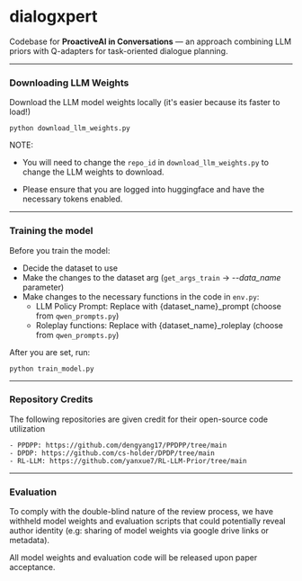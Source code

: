 # dialogxpert

Codebase for **ProactiveAI in Conversations** — an approach combining LLM priors with Q-adapters for task-oriented dialogue planning.

---

### Downloading LLM Weights

Download the LLM model weights locally (it's easier because its faster to load!)

```
python download_llm_weights.py
```

NOTE: 

- You will need to change the `repo_id` in `download_llm_weights.py` to change the LLM weights to download.

- Please ensure that you are logged into huggingface and have the necessary tokens enabled.

---

### Training the model

Before you train the model:
- Decide the dataset to use
- Make the changes to the dataset arg (`get_args_train` -> *--data_name* parameter)
- Make changes to the necessary functions in the code in `env.py`:
    - LLM Policy Prompt: Replace with {dataset_name}_prompt (choose from `qwen_prompts.py`)
    - Roleplay functions: Replace with {dataset_name}_roleplay (choose from `qwen_prompts.py`)

After you are set, run:

```
python train_model.py
```

---

### Repository Credits

The following repositories are given credit for their open-source code utilization

```
- PPDPP: https://github.com/dengyang17/PPDPP/tree/main
- DPDP: https://github.com/cs-holder/DPDP/tree/main
- RL-LLM: https://github.com/yanxue7/RL-LLM-Prior/tree/main
```

---

### Evaluation

To comply with the double-blind nature of the review process, we have withheld model weights and evaluation scripts that could potentially reveal author identity (e.g: sharing of model weights via google drive links or metadata). 

All model weights and evaluation code will be released upon paper acceptance.
